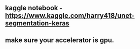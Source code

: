 ## kaggle notebook - https://www.kaggle.com/harry418/unet-segmentation-keras
## make sure your accelerator is gpu.
